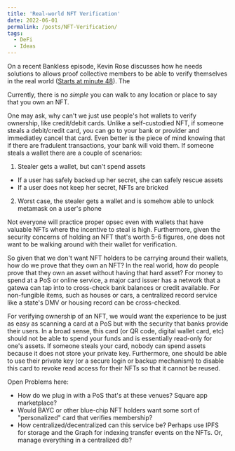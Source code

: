 ```yaml
---
title: 'Real-world NFT Verification'
date: 2022-06-01
permalink: /posts/NFT-Verification/
tags:
  - DeFi
  - Ideas
---
```


On a recent Bankless episode, Kevin Rose discusses how he needs solutions to allows proof collective members to be able to verify themselves in the real world ([Starts at minute 48](https://www.youtube.com/watch?v=6RAFSFowZSk)). The 

Currently, there is no *simple* you can walk to any location or place to say that you own an NFT. 

One may ask, why can't we just use people's hot wallets to verify ownership, like credit/debit cards. Unlike a self-custodied NFT, if someone steals a debit/credit card, you can go to your bank or provider and immediatley cancel that card. Even better is the piece of mind knowing that if there are fradulent transactions, your bank will void them. If someone steals a wallet there are a couple of scenarios:
1. Stealer gets a wallet, but can't spend assets
  - If a user has safely backed up her secret, she can safely rescue assets
  - If a user does not keep her secret, NFTs are bricked
2. Worst case, the stealer gets a wallet and is somehow able to unlock metamask on a user's phone 

Not everyone will practice proper opsec even with wallets that have valuable NFTs where the incentive to steal is high. Furthermore, given the security concerns of holding an NFT that's worth 5-6 figures, one does not want to be walking around with their wallet for verification. 

So given that we don't want NFT holders to be carrying around their wallets, how do we prove that they own an NFT? In the real world, how do people prove that they own an asset without having that hard asset? For money to spend at a PoS or online service, a major card issuer has a network that a gatewa can tap into to cross-check bank balances or credit available. For non-fungible items, such as houses or cars, a centralized record service like a state's DMV or housing record can be cross-checked. 

For verifying ownership of an NFT, we would want the experience to be just as easy as scanning a card at a PoS but with the security that banks provide their users. In a broad sense, this card (or QR code, digital wallet card, etc) should not be able to spend your funds and is essentially read-only for one's assets. If someone steals your card, nobody can spend assets because it does not store your private key. Furthermore, one should be able to use their private key (or a secure login or backup mechanism) to disable this card to revoke read access for their NFTs so that it cannot be reused.

Open Problems here:
- How do we plug in with a PoS that's at these venues? Square app marketplace?
- Would BAYC or other blue-chip NFT holders want some sort of "personalized" card that verifies membership?
- How centralized/decentralized can this service be? Perhaps use IPFS for storage and the Graph for indexing transfer events on the NFTs. Or, manage everything in a centralized db?
